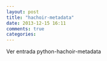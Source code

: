 ```yaml
---
layout: post
title: "hachoir-metadata"
date: 2013-12-15 16:11
comments: true
categories: 
---
```

Ver entrada python-hachoir-metadata


